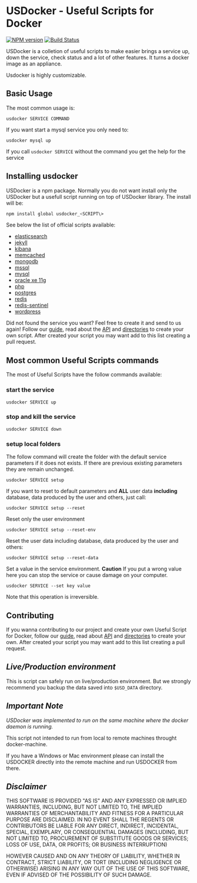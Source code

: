 # USDocker - Useful Scripts for Docker
[![NPM version](https://badge.fury.io/js/usdocker.svg)](https://npmjs.org/package/usdocker) 
[![Build Status](https://travis-ci.org/usdocker/usdocker.svg?branch=master)](https://travis-ci.org/usdocker/usdocker)

USDocker is a colletion of useful scripts to make easier brings a service up, down the service, check status
and a lot of other features. It turns a docker image as an appliance.
 
Usdocker is highly customizable.

## Basic Usage

The most common usage is:

```
usdocker SERVICE COMMAND
```

If you want start a mysql service you only need to:

```
usdocker mysql up
```

If you call `usdocker SERVICE` without the command you get the help for the service

## Installing usdocker 

USDocker is a npm package. Normally you do not want install only the USDocker
but a usefull script running on top of USDocker library. 
The install will be:

```bash
npm install global usdocker_<SCRIPT\>
``` 

See below the list of official scripts available:
- [elasticsearch](elasticsearch)
- [jekyll](jekyll)
- [kibana](kibana)
- [memcached](memcached)
- [mongodb](mongodb)
- [mssql](mssql)
- [mysql](mysql)
- [oracle xe 11g](oracle-xe)
- [php](php)
- [postgres](postgres)
- [redis](redis)
- [redis-sentinel](redis-sentinel)
- [wordpress](wordpress)

Did not found the service you want? Feel free to create it and send to us again! 
Follow our [guide](guide), read about the [API](api) and [directories](directories) to create your own script.
After created your script you may want add to this list creating a pull request. 

## Most common Useful Scripts commands

The most of Useful Scripts have the follow commands available:

### start the service

```
usdocker SERVICE up
```

### stop and kill the service

```
usdocker SERVICE down
```

### setup local folders

The follow command will create the folder with the default service parameters if it does not exists. 
If there are previous existing parameters they are remain unchanged.

```
usdocker SERVICE setup
```

If you want to reset to default parameters and 
**ALL** user data **including** database, data produced by the user and others, just call:

```
usdocker SERVICE setup --reset
```

Reset only the user environment

```
usdocker SERVICE setup --reset-env
```

Reset the user data including database, data produced by the user and others:

```
usdocker SERVICE setup --reset-data
```

Set a value in the service environment. 
**Caution** If you put a wrong value here you can stop the service or cause damage on your computer.  

```
usdocker SERVICE --set key value
```

Note that this operation is irreversible.
 
## Contributing 

If you wanna contributing  to our project and create your own Useful Script for Docker, 
follow our [guide](guide), read about [API](api) and [directories](directories) to create your own.
After created your script you may want add to this list creating a pull request. 


## *Live/Production environment*

This is script can safely run on live/production environment. But we strongly recommend you backup the data
saved into `$USD_DATA` directory. 

## *Important Note*

*USDocker was implemented to run on the same machine where the docker daemon is running.* 

This script not intended to run from local to remote machines throught docker-machine.
 
If you have a Windows or Mac environment please can install the USDOCKER directly into the remote machine
and run USDOCKER from there.

## *Disclaimer*

THIS SOFTWARE IS PROVIDED "AS IS" AND ANY EXPRESSED OR IMPLIED WARRANTIES, INCLUDING, 
BUT NOT LIMITED TO, THE IMPLIED WARRANTIES OF MERCHANTABILITY AND FITNESS FOR A PARTICULAR 
PURPOSE ARE DISCLAIMED. IN NO EVENT SHALL THE REGENTS OR CONTRIBUTORS BE LIABLE FOR ANY DIRECT, 
INDIRECT, INCIDENTAL, SPECIAL, EXEMPLARY, OR CONSEQUENTIAL DAMAGES (INCLUDING, BUT NOT LIMITED TO, 
PROCUREMENT OF SUBSTITUTE GOODS OR SERVICES; LOSS OF USE, DATA, OR PROFITS; OR BUSINESS INTERRUPTION)

HOWEVER CAUSED AND ON ANY THEORY OF LIABILITY, WHETHER IN CONTRACT, STRICT LIABILITY, OR TORT 
(INCLUDING NEGLIGENCE OR OTHERWISE) ARISING IN ANY WAY OUT OF THE USE OF THIS SOFTWARE, EVEN 
IF ADVISED OF THE POSSIBILITY OF SUCH DAMAGE.
